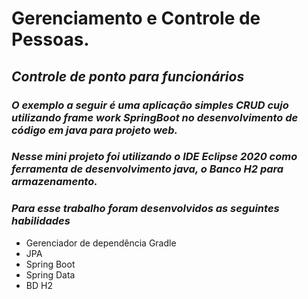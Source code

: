 # Gerenciamento e Controle de Pessoas.

## *Controle de ponto para funcionários*

### *O exemplo a seguir é uma aplicação simples CRUD cujo utilizando frame work SpringBoot no desenvolvimento de código em java para projeto  web.*

### *Nesse mini projeto foi utilizando o IDE Eclipse 2020 como ferramenta de desenvolvimento java,  o Banco  H2 para armazenamento.*

### *Para esse trabalho foram desenvolvidos as seguintes habilidades*

- Gerenciador de dependência Gradle
- JPA
- Spring Boot
- Spring Data
- BD H2







